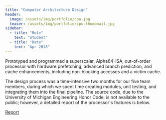 ```yaml
---
title: "Computer Architecture Design"
header:
  image: /assets/img/portfolio/cpu.jpg
  teaser: /assets/img/portfolio/cpu-thumbnail.jpg
sidebar:
  - title: "Role"
    text: "Student"
  - title: "Date"
    text: "Apr 2018"
---
```


Prototyped and programmed a superscalar, Alpha64-ISA, out-of-order processor
with hardware prefetching, advanced branch prediction, and cache enhancements,
including non-blocking accesses and a victim cache.

The design process was a time-intensive two months for our five team members,
during which we spent time creating modules, unit testing, and integrating them
into the final pipeline. The source code, due to the University of Michigan
Engineering Honor Code, is not available to the public; however, a detailed
report of the processor's features is below.

<a class="btn btn--primary" target="_blank" href="https://drive.google.com/file/d/1OQVCtz9N7lD_LYhUPrcOAjIwjPcndfrq/view?usp=sharing">Report</a>
